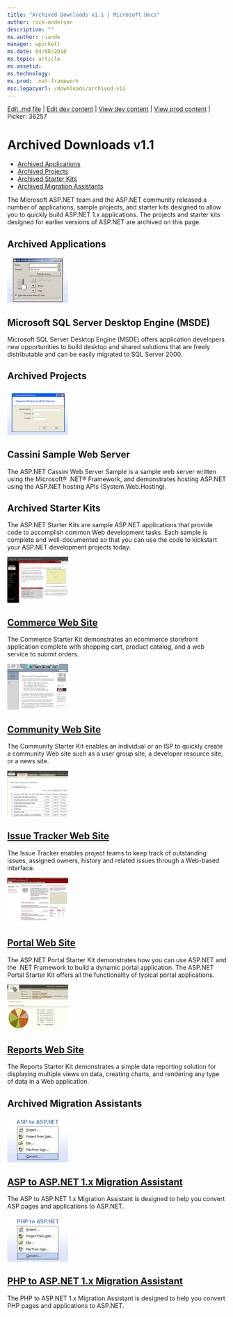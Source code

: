 ```yaml
---
title: "Archived Downloads v1.1 | Microsoft Docs"
author: rick-anderson
description: ""
ms.author: riande
manager: wpickett
ms.date: 04/08/2010
ms.topic: article
ms.assetid: 
ms.technology: 
ms.prod: .net-framework
msc.legacyurl: /downloads/archived-v11
---
```

[Edit .md file](C:\Projects\msc\dev\Msc.Www\Web.ASP\App_Data\github\downloads\archived-v11\overview.md) | [Edit dev content](http://www.aspdev.net/umbraco#/content/content/edit/36257) | [View dev content](http://docs.aspdev.net/tutorials/downloads/archived-v11/overview.html) | [View prod content](http://www.asp.net/downloads/archived-v11/overview) | Picker: 36257

Archived Downloads v1.1
====================
- [Archived Applications](#applications)
- [Archived Projects](#projects)
- [Archived Starter Kits](#kits)
- [Archived Migration Assistants](#migration)

The Microsoft ASP.NET team and the ASP.NET community released a number of applications, sample projects, and starter kits designed to allow you to quickly build ASP.NET 1.x applications. The projects and starter kits designed for earlier versions of ASP.NET are archived on this page.


<a id="applications"></a>
## Archived Applications


![](overview/_static/image1.png)


<a id="microsoftsqlserverdesktopengine(msde)"></a>
## Microsoft SQL Server Desktop Engine (MSDE)

Microsoft SQL Server Desktop Engine (MSDE) offers application developers new opportunities to build desktop and shared solutions that are freely distributable and can be easily migrated to SQL Server 2000.


<a id="projects"></a>
## Archived Projects


![](overview/_static/image2.png)


<a id="cassinisamplewebserver"></a>
## Cassini Sample Web Server

The ASP.NET Cassini Web Server Sample is a sample web server written using the Microsoft® .NET® Framework, and demonstrates hosting ASP.NET using the ASP.NET hosting APIs (System.Web.Hosting).


<a id="kits"></a>
## Archived Starter Kits


The ASP.NET Starter Kits are sample ASP.NET applications that provide code to accomplish common Web development tasks. Each sample is complete and well-documented so that you can use the code to kickstart your ASP.NET development projects today.


[![](overview/_static/image3.png)](starter-kits/commerce.md)


<a id="commercewebsite"></a>
## [Commerce Web Site](starter-kits/commerce.md)

The Commerce Starter Kit demonstrates an ecommerce storefront application complete with shopping cart, product catalog, and a web service to submit orders.


[![](overview/_static/image4.png)](starter-kits/community.md)


<a id="communitywebsite"></a>
## [Community Web Site](starter-kits/community.md)

The Community Starter Kit enables an individual or an ISP to quickly create a community Web site such as a user group site, a developer resource site, or a news site.


[![](overview/_static/image5.png)](starter-kits/issue-tracker.md)


<a id="issuetrackerwebsite"></a>
## [Issue Tracker Web Site](starter-kits/issue-tracker.md)

The Issue Tracker enables project teams to keep track of outstanding issues, assigned owners, history and related issues through a Web-based interface.


[![](overview/_static/image6.png)](starter-kits/portal.md)


<a id="portalwebsite"></a>
## [Portal Web Site](starter-kits/portal.md)

The ASP.NET Portal Starter Kit demonstrates how you can use ASP.NET and the .NET Framework to build a dynamic portal application. The ASP.NET Portal Starter Kit offers all the functionality of typical portal applications.


[![](overview/_static/image7.png)](starter-kits/reports.md)


<a id="reportswebsite"></a>
## [Reports Web Site](starter-kits/reports.md)

The Reports Starter Kit demonstrates a simple data reporting solution for displaying multiple views on data, creating charts, and rendering any type of data in a Web application.


<a id="migration"></a>
## Archived Migration Assistants


[![](overview/_static/image8.png)](migration-assistants/asp-to-aspnet.md)


<a id="asptoaspnet1xmigrationassistant"></a>
## [ASP to ASP.NET 1.x Migration Assistant](migration-assistants/asp-to-aspnet.md)

The ASP to ASP.NET 1.x Migration Assistant is designed to help you convert ASP pages and applications to ASP.NET.


[![](overview/_static/image9.png)](migration-assistants/php-to-aspnet.md)


<a id="phptoaspnet1xmigrationassistant"></a>
## [PHP to ASP.NET 1.x Migration Assistant](migration-assistants/php-to-aspnet.md)

The PHP to ASP.NET 1.x Migration Assistant is designed to help you convert PHP pages and applications to ASP.NET.
